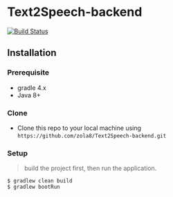 # Text2Speech-backend

[![Build Status](http://img.shields.io/travis/badges/badgerbadgerbadger.svg?style=flat-square)](https://travis-ci.org/badges/badgerbadgerbadger)

## Installation

### Prerequisite

- gradle 4.x
- Java 8+

### Clone

- Clone this repo to your local machine using `https://github.com/zola8/Text2Speech-backend.git`

### Setup

> build the project first, then run the application.

```shell
$ gradlew clean build
$ gradlew bootRun
```
